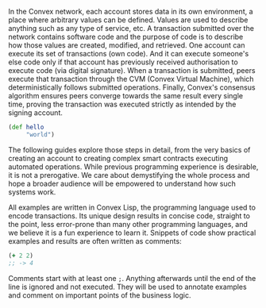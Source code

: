 In the Convex network, each account stores data in its own environment, a place where arbitrary values can be defined. Values are used to describe anything such as any type of service, etc.
A transaction submitted over the network contains software code and the purpose of code is to describe how those values are created, modified, and retrieved. One account can execute its set of transactions (own code). And it can execute someone's else code only if that account has previously received authorisation to execute code (via digital signature). When a transaction is submitted, peers execute that transaction through the CVM (Convex Virtual Machine),
which deterministically follows submitted operations. Finally, Convex's consensus algorithm ensures peers converge towards the same result every single time, proving the transaction
was executed strictly as intended by the signing account.

```clojure
(def hello
     "world")
```

The following guides explore those steps in detail, from the very basics of creating an account to creating complex smart contracts executing automated operations.
While previous programming experience is desirable, it is not a prerogative. We care about demystifying the whole process and hope a broader audience will be empowered
to understand how such systems work.

All examples are written in Convex Lisp, the programming language used to encode transactions. Its unique design results in concise code, straight to the point,
less error-prone than many other programming languages, and we believe it is a fun experience to learn it. Snippets of code show practical examples and results are often written as
comments:

```clojure
(+ 2 2)
;; -> 4
```

Comments start with at least one `;`. Anything afterwards until the end of the line is ignored and not executed. They will be used to annotate examples and comment on important points of the business logic.

